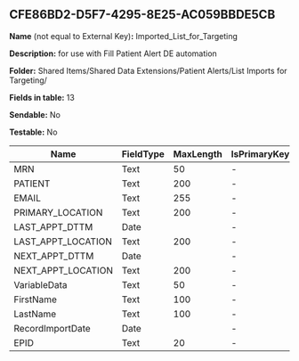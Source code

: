 ## CFE86BD2-D5F7-4295-8E25-AC059BBDE5CB

**Name** (not equal to External Key)**:** Imported_List_for_Targeting

**Description:** for use with Fill Patient Alert DE automation

**Folder:** Shared Items/Shared Data Extensions/Patient Alerts/List Imports for Targeting/

**Fields in table:** 13

**Sendable:** No

**Testable:** No

| Name | FieldType | MaxLength | IsPrimaryKey | IsNullable | DefaultValue |
| --- | --- | --- | --- | --- | --- |
| MRN | Text | 50 | - | - |  |
| PATIENT | Text | 200 | - | + |  |
| EMAIL | Text | 255 | - | + |  |
| PRIMARY_LOCATION | Text | 200 | - | + |  |
| LAST_APPT_DTTM | Date |  | - | + |  |
| LAST_APPT_LOCATION | Text | 200 | - | + |  |
| NEXT_APPT_DTTM | Date |  | - | + |  |
| NEXT_APPT_LOCATION | Text | 200 | - | + |  |
| VariableData | Text | 50 | - | + |  |
| FirstName | Text | 100 | - | + |  |
| LastName | Text | 100 | - | + |  |
| RecordImportDate | Date |  | - | + | GetDate() |
| EPID | Text | 20 | - | + |  |
